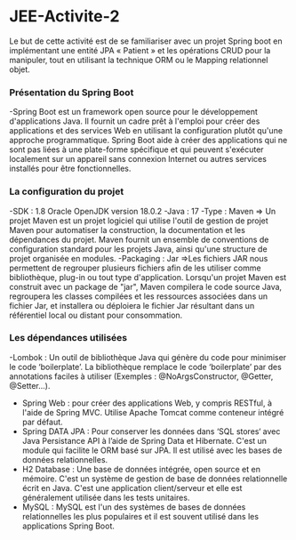 # JEE-Activite-2

Le but de cette activité est de se familiariser avec un projet Spring boot en implémentant une entité JPA « Patient » et les opérations CRUD pour la manipuler, tout en utilisant la technique ORM ou le Mapping relationnel objet.

### Présentation du Spring Boot ###  
-Spring Boot est un framework open source pour le développement d'applications Java. Il fournit un cadre prêt à l'emploi pour créer des applications et des services Web en utilisant la configuration plutôt qu'une approche programmatique. 
Spring Boot aide à créer des applications qui ne sont pas liées à une plate-forme spécifique et qui peuvent s'exécuter localement sur un appareil sans connexion Internet ou autres services installés pour être fonctionnelles.

### La configuration du projet ### 
-SDK : 1.8 Oracle OpenJDK version 18.0.2
-Java : 17
-Type : Maven 
=> Un projet Maven est un projet logiciel qui utilise l'outil de gestion de projet Maven pour automatiser la construction, la documentation et les dépendances du projet. Maven fournit un ensemble de conventions de configuration standard pour les projets Java, ainsi qu'une structure de projet organisée en modules.
-Packaging : Jar 
=>Les fichiers JAR nous permettent de regrouper plusieurs fichiers afin de les utiliser comme bibliothèque, plug-in ou tout type d'application.
Lorsqu'un projet Maven est construit avec un package de "jar", Maven compilera le code source Java, regroupera les classes compilées et les ressources associées dans un fichier Jar, et installera ou déploiera le fichier Jar résultant dans un référentiel local ou distant pour consommation.

### Les dépendances utilisées ### 
-Lombok : Un outil de bibliothèque Java qui génère du code pour minimiser le code ‘boilerplate’. La bibliothèque remplace le code ‘boilerplate’ par des annotations faciles à utiliser (Exemples : @NoArgsConstructor, @Getter, @Setter…).
- Spring Web : pour créer des applications Web, y compris RESTful, à l'aide de Spring MVC. Utilise Apache Tomcat comme conteneur intégré par défaut.
- Spring DATA JPA : Pour conserver les données dans ‘SQL stores‘ avec Java Persistance API à l’aide de Spring Data et Hibernate. C'est un module qui facilite le ORM basé sur JPA. Il est utilisé avec les bases de données relationnelles.
- H2 Database : Une base de données intégrée, open source et en mémoire. C'est un système de gestion de base de données relationnelle écrit en Java. C'est une application client/serveur et elle est généralement utilisée dans les tests unitaires.
- MySQL : MySQL est l'un des systèmes de bases de données relationnelles les plus populaires et il est souvent utilisé dans les applications Spring Boot.


